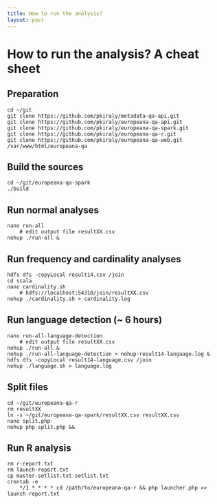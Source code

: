 ```yaml
---
title: How to run the analysis?
layout: post
---
```


# How to run the analysis? A cheat sheet

## Preparation

```
cd ~/git
git clone https://github.com/pkiraly/metadata-qa-api.git
git clone https://github.com/pkiraly/europeana-qa-api.git
git clone https://github.com/pkiraly/europeana-qa-spark.git
git clone https://github.com/pkiraly/europeana-qa-r.git
git clone https://github.com/pkiraly/europeana-qa-web.git /var/www/html/europeana-qa
```

## Build the sources

```
cd ~/git/europeana-qa-spark
./build
```

## Run normal analyses

```
nano run-all
	# edit output file resultXX.csv
nohup ./run-all &
```

## Run frequency and cardinality analyses

```
hdfs dfs -copyLocal result14.csv /join
cd scala
nano cardinality.sh
	# hdfs://localhost:54310/join/resultXX.csv
nohup ./cardinality.sh > cardinality.log
```

## Run language detection (~ 6 hours)

```
nano run-all-language-detection
	# edit output file resultXX.csv
nohup ./run-all &
nohup ./run-all-language-detection > nohup-result14-language.log &
hdfs dfs -copyLocal result14-language.csv /join
nohup ./language.sh > language.log
```

## Split files

```
cd ~/git/europeana-qa-r
rm resultXX
ln -s ~/git/europeana-qa-spark/resultXX.csv resultXX.csv
nano split.php
nohup php split.php &&
```

## Run R analysis

```
rm r-report.txt
rm launch-report.txt
cp master-setlist.txt setlist.txt
crontab -e
	*/1 * * * * cd /path/to/europeana-qa-r && php launcher.php >> launch-report.txt
```
